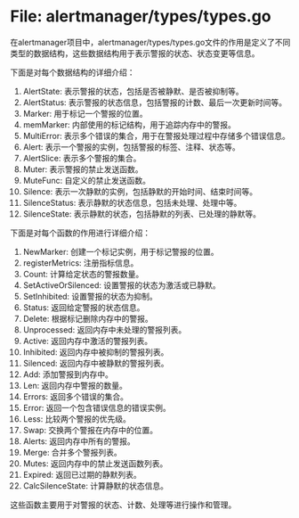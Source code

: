 # File: alertmanager/types/types.go

在alertmanager项目中，alertmanager/types/types.go文件的作用是定义了不同类型的数据结构，这些数据结构用于表示警报的状态、状态变更等信息。

下面是对每个数据结构的详细介绍：

1. AlertState: 表示警报的状态，包括是否被静默、是否被抑制等。
2. AlertStatus: 表示警报的状态信息，包括警报的计数、最后一次更新时间等。
3. Marker: 用于标记一个警报的位置。
4. memMarker: 内部使用的标记结构，用于追踪内存中的警报。
5. MultiError: 表示多个错误的集合，用于在警报处理过程中存储多个错误信息。
6. Alert: 表示一个警报的实例，包括警报的标签、注释、状态等。
7. AlertSlice: 表示多个警报的集合。
8. Muter: 表示警报的禁止发送函数。
9. MuteFunc: 自定义的禁止发送函数。
10. Silence: 表示一次静默的实例，包括静默的开始时间、结束时间等。
11. SilenceStatus: 表示静默的状态信息，包括未处理、处理中等。
12. SilenceState: 表示静默的状态，包括静默的列表、已处理的静默等。

下面是对每个函数的作用进行详细介绍：

1. NewMarker: 创建一个标记实例，用于标记警报的位置。
2. registerMetrics: 注册指标信息。
3. Count: 计算给定状态的警报数量。
4. SetActiveOrSilenced: 设置警报的状态为激活或已静默。
5. SetInhibited: 设置警报的状态为抑制。
6. Status: 返回给定警报的状态信息。
7. Delete: 根据标记删除内存中的警报。
8. Unprocessed: 返回内存中未处理的警报列表。
9. Active: 返回内存中激活的警报列表。
10. Inhibited: 返回内存中被抑制的警报列表。
11. Silenced: 返回内存中被静默的警报列表。
12. Add: 添加警报到内存中。
13. Len: 返回内存中警报的数量。
14. Errors: 返回多个错误的集合。
15. Error: 返回一个包含错误信息的错误实例。
16. Less: 比较两个警报的优先级。
17. Swap: 交换两个警报在内存中的位置。
18. Alerts: 返回内存中所有的警报。
19. Merge: 合并多个警报列表。
20. Mutes: 返回内存中的禁止发送函数列表。
21. Expired: 返回已过期的静默列表。
22. CalcSilenceState: 计算静默的状态信息。

这些函数主要用于对警报的状态、计数、处理等进行操作和管理。

